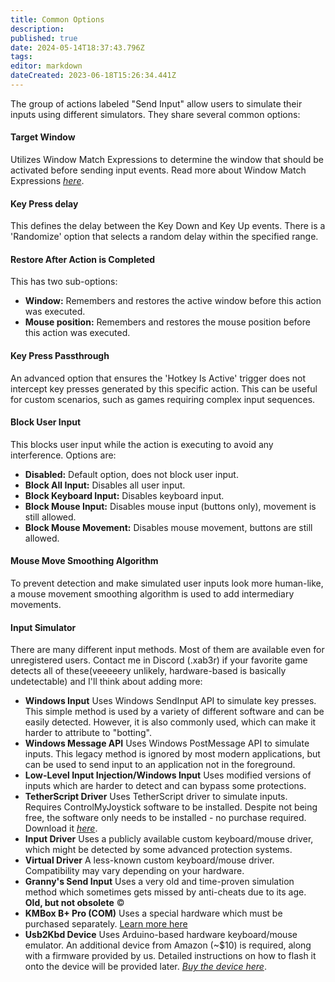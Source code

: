 ```yaml
---
title: Common Options
description: 
published: true
date: 2024-05-14T18:37:43.796Z
tags: 
editor: markdown
dateCreated: 2023-06-18T15:26:34.441Z
---
```


The group of actions labeled "Send Input" allow users to simulate their inputs using different simulators. They share several common options:

#### Target Window

Utilizes Window Match Expressions to determine the window that should be activated before sending input events. Read more about Window Match Expressions [_here_](https://wiki.eyeauras.net/en/aura-options/window-match-expressions).

#### Key Press delay

This defines the delay between the Key Down and Key Up events. There is a 'Randomize' option that selects a random delay within the specified range.

#### Restore After Action is Completed

This has two sub-options:

-   **Window:** Remembers and restores the active window before this action was executed.
-   **Mouse position:** Remembers and restores the mouse position before this action was executed.

#### Key Press Passthrough

An advanced option that ensures the 'Hotkey Is Active' trigger does not intercept key presses generated by this specific action. This can be useful for custom scenarios, such as games requiring complex input sequences.

#### Block User Input

This blocks user input while the action is executing to avoid any interference. Options are:

-   **Disabled:** Default option, does not block user input.
-   **Block All Input:** Disables all user input.
-   **Block Keyboard Input:** Disables keyboard input.
-   **Block Mouse Input:** Disables mouse input (buttons only), movement is still allowed.
-   **Block Mouse Movement:** Disables mouse movement, buttons are still allowed.

#### Mouse Move Smoothing Algorithm

To prevent detection and make simulated user inputs look more human-like, a mouse movement smoothing algorithm is used to add intermediary movements.

#### Input Simulator

There are many different input methods. Most of them are available even for unregistered users. Contact me in Discord (.xab3r) if your favorite game detects all of these(veeeeery unlikely, hardware-based is basically undetectable) and I'll think about adding more:

-   **Windows Input** Uses Windows SendInput API to simulate key presses. This simple method is used by a variety of different software and can be easily detected. However, it is also commonly used, which can make it harder to attribute to "botting".
-   **Windows Message API** Uses Windows PostMessage API to simulate inputs. This legacy method is ignored by most modern applications, but can be used to send input to an application not in the foreground.
-   **Low-Level Input Injection/Windows Input** Uses modified versions of inputs which are harder to detect and can bypass some protections.
-   **TetherScript Driver** Uses TetherScript driver to simulate inputs. Requires ControlMyJoystick software to be installed. Despite not being free, the software only needs to be installed - no purchase required. Download it [_here_](https://tetherscript.com/controlmyjoystick-home/).
-   **Input Driver** Uses a publicly available custom keyboard/mouse driver, which might be detected by some advanced protection systems.
-   **Virtual Driver** A less-known custom keyboard/mouse driver. Compatibility may vary depending on your hardware.
-   **Granny's Send Input** Uses a very old and time-proven simulation method which sometimes gets missed by anti-cheats due to its age. **Old, but not obsolete** ©
-   **KMBox B+ Pro (COM)** Uses a special hardware which must be purchased separately. [Learn more here](https://letmegooglethat.com/?q=kmbox+b%2B+pro) 
-   **Usb2Kbd Device** Uses Arduino-based hardware keyboard/mouse emulator. An additional device from Amazon (~$10) is required, along with a firmware provided by us. Detailed instructions on how to flash it onto the device will be provided later. [_Buy the device here_](https://www.amazon.com/Ferwooh-Downloader-Programmer-Microcontroller-Adapter/dp/B08DTRPT1Z/).